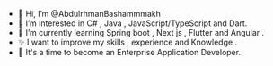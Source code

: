 - 👋 Hi, I’m @AbdulrhmanBashammmakh
- 👀 I’m interested in C# , Java , JavaScript/TypeScript and Dart.
- 🌱 I’m currently learning Spring boot , Next js , Flutter and Angular .
- ✨ I want to improve my skills , experience and Knowledge . 
- 👀 It's a time to become an  Enterprise Application Developer.



<!---

- 💞️ I’m looking to collaborate on ...

AbdulrhmanBashammmakh/AbdulrhmanBashammmakh is a ✨ special ✨ repository because its `README.md` (this file) appears on your GitHub profile.
You can click the Preview link to take a look at your changes.
--->
